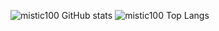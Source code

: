 ![mistic100 GitHub stats](https://github-readme-stats.vercel.app/api?username=mistic100&show_icons=true)
![mistic100 Top Langs](https://github-readme-stats.vercel.app/api/top-langs/?username=mistic100&hide=php,smarty,pawn&layout=compact&langs_count=8)
